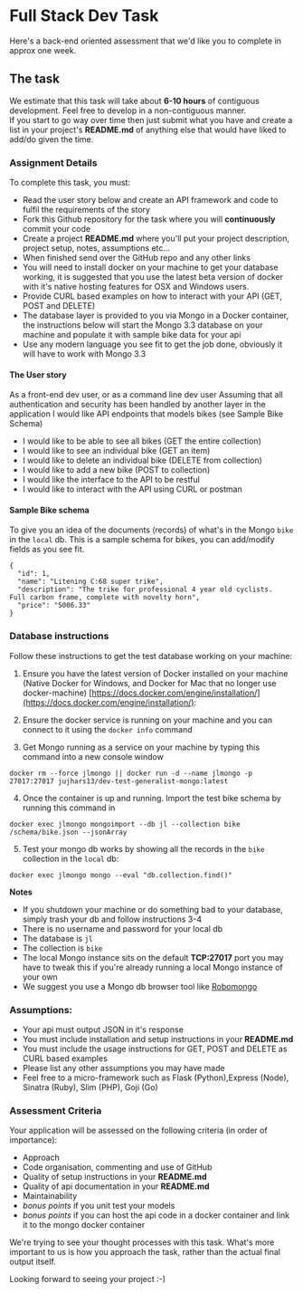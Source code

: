 # Full Stack Dev Task

Here's a back-end oriented assessment that we'd like you to complete in approx one week.

## The task
We estimate that this task will take about **6-10 hours** of contiguous development.  Feel free to develop in a non-contiguous manner.  
If you start to go way over time then just submit what you have and create a list in your project's **README.md** of anything else that would have liked to add/do given the time.


### Assignment Details
To complete this task, you must:

- Read the user story below and create an API framework and code to fulfil the requirements of the story
- Fork this Github repository for the task where you will **continuously** commit your code
- Create a project **README.md** where you'll put your project description, project setup, notes, assumptions etc...
- When finished send over the GitHub repo and any other links
- You will need to install docker on your machine to get your database working, it is suggested that you use the latest beta version of docker with it's native hosting features for OSX and Windows users.
- Provide CURL based examples on how to interact with your API (GET, POST and DELETE)
- The database layer is provided to you via Mongo in a Docker container, the instructions below will start the Mongo 3.3 database on your machine and populate it with sample bike data for your api
- Use any modern language you see fit to get the job done, obviously it will have to work with Mongo 3.3

#### The User story
As a front-end dev user, or as a command line dev user
Assuming that all authentication and security has been handled by another layer in the application
I would like API endpoints that models bikes (see Sample Bike Schema)
- I would like to be able to see all bikes (GET the entire collection)
- I would like to see an individual bike (GET an item)
- I would like to delete an individual bike (DELETE from collection)
- I would like to add a new bike (POST to collection)
- I would like the interface to the API to be restful
- I would like to interact with the API using CURL or postman

#### Sample Bike schema
To give you an idea of the documents (records) of what's in the Mongo `bike` in the `local` db.  This is a sample schema for bikes, you can add/modify fields as you see fit.

```
{
  "id": 1,
  "name": "Litening C:68 super trike",
  "description": "The trike for professional 4 year old cyclists.  Full carbon frame, complete with novelty horn",
  "price": "5006.33"
}
```

### Database instructions

Follow these instructions to get the test database working on your machine:

1. Ensure you have the latest version of Docker installed on your machine (Native Docker for Windows, and Docker for Mac that no longer use docker-machine) [https://docs.docker.com/engine/installation/](https://docs.docker.com/engine/installation/):

2. Ensure the docker service is running on your machine and you can connect to it using the `docker info` command

3. Get Mongo running as a service on your machine by typing this command into a new console window 
```
docker rm --force jlmongo || docker run -d --name jlmongo -p 27017:27017 jujhars13/dev-test-generalist-mongo:latest
```

4. Once the container is up and running. Import the test bike schema by running this command in
```
docker exec jlmongo mongoimport --db jl --collection bike /schema/bike.json --jsonArray
```

5. Test your mongo db works by showing all the records in the `bike` collection in the `local` db:
```
docker exec jlmongo mongo --eval "db.collection.find()"
```

**Notes**
- If you shutdown your machine or do something bad to your database, simply trash your db and follow instructions 3-4
- There is no username and password for your local db
- The database is `jl`
- The collection is `bike`
- The local Mongo instance sits on the default **TCP:27017** port you may have to tweak this if you're already running a local Mongo instance of your own
- We suggest you use a Mongo db browser tool like [Robomongo](https://robomongo.org/)



### Assumptions:
- Your api must output JSON in it's response
- You must include installation and setup instructions in your **README.md**
- You must include the usage instructions for GET, POST and DELETE as CURL based examples
- Please list any other assumptions you may have made
- Feel free to a micro-framework such as Flask (Python),Express (Node), Sinatra (Ruby), Slim (PHP), Goji (Go)

### Assessment Criteria
Your application will be assessed on the following criteria (in order of importance):

- Approach
- Code organisation, commenting and use of GitHub
- Quality of setup instructions in your **README.md**
- Quality of api documentation in your **README.md**
- Maintainability
- *bonus points* if you unit test your models
- *bonus points* if you can host the api code in a docker container and link it to the mongo docker container

We're trying to see your thought processes with this task. What's more important to us is how you approach the task, rather than the actual final output itself.

Looking forward to seeing your project :-)
